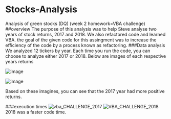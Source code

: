 # Stocks-Analysis
Analysis of green stocks (DQ) (week 2 homework=VBA challenge)
##overview
The purpose of this analysis was to help Steve analyse two years of stock returns, 2017 and 2018. We also refactored code and learned VBA. the goal of the given code for this assingment was to increase the efficiency of the code by a process known as refactoring. 
###Data analysis
We analyzed 12 tickers by year. Each time you run the code, you can choose to analyze either 2017 or 2018. Below are images of each respective years returns


![image](https://user-images.githubusercontent.com/100965117/162638925-1316308f-a763-431a-8ba9-223ca54e7aa1.png)


![image](https://user-images.githubusercontent.com/100965117/162638937-f2d48a70-e4da-4f53-b23a-d251e8a8ffb8.png)


Based on these imagines, you can see that the 2017 year had more positive returns. 



###execution times
![vba_CHALLENGE_2017](https://user-images.githubusercontent.com/100965117/162638970-32252c50-4317-4313-b2f1-c6fed0454c44.PNG)
![VBA_CHALLENGE_2018](https://user-images.githubusercontent.com/100965117/162638973-b31a5456-de96-42a7-a9b5-3c95ce42cfc9.PNG)
2018 was a faster code time. 

